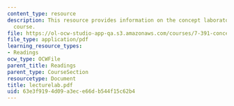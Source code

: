 ```yaml
---
content_type: resource
description: This resource provides information on the concept laboratories for the
  course.
file: https://ol-ocw-studio-app-qa.s3.amazonaws.com/courses/7-391-concept-centered-teaching-spring-2006/63e3f9194d09a3ece66db544f15c62b4_lecturelab.pdf
file_type: application/pdf
learning_resource_types:
- Readings
ocw_type: OCWFile
parent_title: Readings
parent_type: CourseSection
resourcetype: Document
title: lecturelab.pdf
uid: 63e3f919-4d09-a3ec-e66d-b544f15c62b4
---
```


